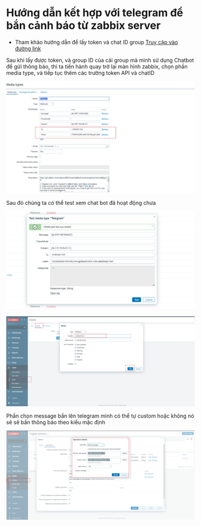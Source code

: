 
# Hướng dẫn kết hợp với telegram để bắn cảnh báo từ zabbix server
- Tham khảo hướng dẫn để lấy token và chat ID group 
[Truy cập vào đường link](https://help.ladipage.vn/form-data/cac-buoc-cai-dat-luu-data/luu-data-ve-telegram/huong-dan-tao-token-va-group-id-o-telegram)

Sau khi lấy được token, và group ID của cái group mà mình sử dụng Chatbot để gửi thông báo, thì ta tiến hành quay trở lại màn hình zabbix, chọn phần media type, và tiếp tục thêm các trường token API và chatID

![Hình 1](https://github.com/haituan1703/Install_zabbix_draw_granfana_charts_from_zabbix_telegram_notifications/blob/main/docs/image/telegram_1.png?raw=true)  

Sau đó chúng ta có thể test xem chat bot đã hoạt động chưa  

![Hình 2](https://github.com/haituan1703/Install_zabbix_draw_granfana_charts_from_zabbix_telegram_notifications/blob/main/docs/image/telegram_2.png?raw=true)


![Hình 3](https://github.com/haituan1703/Install_zabbix_draw_granfana_charts_from_zabbix_telegram_notifications/blob/main/docs/image/telegram_3.png?raw=true)  

Phần chọn message bắn lên telegram mình có thể tự custom hoặc không nó sẽ sẽ bắn thông báo theo kiểu mặc định

![Hình 4](https://github.com/haituan1703/Install_zabbix_draw_granfana_charts_from_zabbix_telegram_notifications/blob/main/docs/image/telegram_4.png?raw=true)
